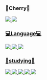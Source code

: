 ### :cherries:Cherry:cherries:<br/>
<a href="https://www.instagram.com/zzarin_life/"><img src="https://img.shields.io/badge/Instagram-4EE3C2?style=flat-square&logo=Instagram&logoColor=black"/> <a href=" "><img src="https://img.shields.io/badge/Tistory-000000?style=flat-square&logo=Tistory&logoColor=white"/>


### 💻Language💻
<img src="https://img.shields.io/badge/Python-3776AB?style=flat-square&logo=python&logoColor=white"/> <img src="https://img.shields.io/badge/MySQL-4479A1?style=flat-square&logo=MySQL&logoColor=white"/> <img src="https://img.shields.io/badge/R-276DC3?style=flat-square&logo=R&logoColor=white"/>


### :runner:studying:runner:
<img src="https://img.shields.io/badge/Numpy-013243?style=flat-square&logo=Numpy&logoColor=white"/> <img src="https://img.shields.io/badge/TensorFlow-FF6F00?style=flat-square&logo=TensorFlow&logoColor=white"/> <img src="https://img.shields.io/badge/Pandas-150458?style=flat-square&logo=Pandas&logoColor=white"/> <img src="https://img.shields.io/badge/scikit-learn-F7931E?style=flat-square&logo=scikit-learn&logoColor=white"/> <img src="https://img.shields.io/badge/Selenium-43B02A?style=flat-square&logo=Selenium&logoColor=white"/>


